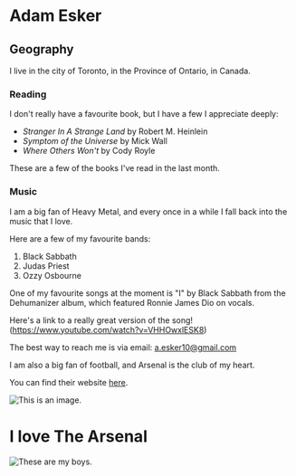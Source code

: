# Adam Esker

## Geography

I live in the city of Toronto, in the Province of Ontario, in Canada. 

### Reading

I don't really have a favourite book, but I have a few I appreciate deeply:

- *Stranger In A Strange Land* by Robert M. Heinlein
- *Symptom of the Universe* by Mick Wall
- *Where Others Won't* by Cody Royle

These are a few of the books I've read in the last month.

### Music

I am a big fan of Heavy Metal, and every once in a while I fall back into the music that I love. 

Here are a few of my favourite bands:

1. Black Sabbath
2. Judas Priest
3. Ozzy Osbourne

One of my favourite songs at the moment is "I" by Black Sabbath from the Dehumanizer album, which featured Ronnie James Dio on vocals.

Here's a link to a really great version of the song! (https://www.youtube.com/watch?v=VHHOwxlESK8)

The best way to reach me is via email: a.esker10@gmail.com

I am also a big fan of football, and Arsenal is the club of my heart.

You can find their website [here](https://arsenal.com/).

![This is an image.](https://www.arsenal.com/sites/default/files/styles/large_16x9/public/images/arsenal_crest.jpg?itok=rHw_FYR2)

# I love The Arsenal

![These are my boys.](https://images.performgroup.com/di/library/GOAL/b9/db/laurent-koscielny-arsenal-chelsea-epl-01192019_zicyxqbps7zd1wbi4t8n6j0wa.jpg?t=1736533160)



